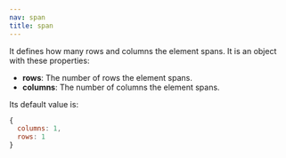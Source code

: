 ```yaml
---
nav: span
title: span
---
```


It defines how many rows and columns the element spans. It is an object with these properties:

- **rows**: The number of rows the element spans.
- **columns**: The number of columns the element spans.

Its default value is:

```javascript
{
  columns: 1,
  rows: 1
}
```
